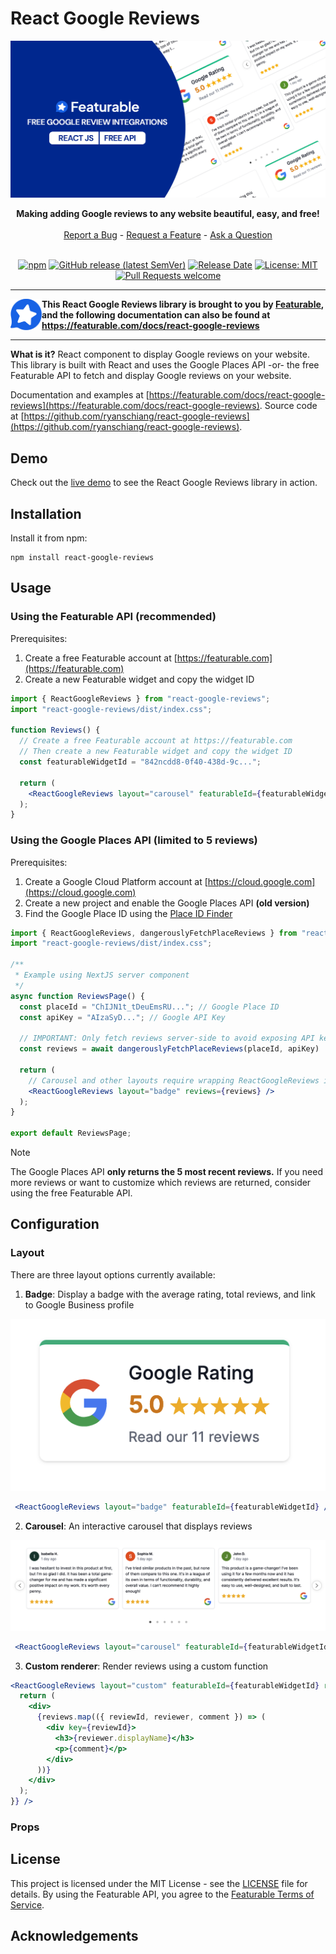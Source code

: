 

# React Google Reviews

![React Google Reviews Integration by Featurable](public/react-google-reviews.jpg)

<div align="center">
  <strong>Making adding Google reviews to any website beautiful, easy, and free!</strong><br />
  <br />
  <a href="https://github.com/ryanschiang/react-google-reviews/issues/new?assignees=&labels=Type%3A+Bug&template=01_bug_report.yml&title=bug%3A+">Report a Bug</a>
  -
  <a href="https://github.com/ryanschiang/react-google-reviews/issues/new?assignees=&labels=Type%3A+Feature&template=02_feature_request.yml&title=feat%3A+">Request a Feature</a>
  -
  <a href="https://github.com/ryanschiang/react-google-reviews/issues/new?assignees=&labels=Type%3A+Question&template=03_support_question.yml&title=support%3A+">Ask a Question</a>
</div>

<div align="center">

<br />

[![npm](https://img.shields.io/npm/v/react-google-reviews?style=flat-square)](https://www.npmjs.com/package/react-google-reviews)
[![GitHub release (latest SemVer)](https://img.shields.io/github/v/release/ryanschiang/react-google-reviews?sort=semver&style=flat-square)](https://github.com/ryanschiang/react-google-reviews/releases)
[![Release Date](https://img.shields.io/github/release-date/ryanschiang/react-google-reviews?style=flat-square)](https://github.com/ryanschiang/ryanschiang/releases/latest)
[![License: MIT](https://img.shields.io/badge/license-%20MIT-blue?style=flat-square&logo=gnu)](https://github.com/ryanschiang/react-google-reviews/blob/main/LICENSE)
[![Pull Requests welcome](https://img.shields.io/badge/PRs-welcome-ff69b4.svg?style=flat-square)](https://github.com/ryanschiang/react-google-reviews/issues?q=is%3Aissue+is%3Aopen+label%3A%22help+wanted%22%2C%22Status%3A+Available%22+sort%3Aupdated-desc+)

</div>

---

<a href="https://github.com/premail">

<img src="public/featurable-icon.svg" alt="Featurable" width="50" height="50" align="left" />

</a><strong>This
React Google Reviews library is brought to you by
<a href="https://featurable.com">Featurable</a>, and the following
documentation can also be found at
<a href="https://featurable.com/docs/react-google-reviews">https://featurable.com/docs/react-google-reviews</a></strong>

---

**What is it?** React component to display Google reviews on your website. This library is built with React and uses the Google Places API -or- the free Featurable API to fetch and display Google reviews on your website.

Documentation and examples at [https://featurable.com/docs/react-google-reviews](https://featurable.com/docs/react-google-reviews). Source code at [https://github.com/ryanschiang/react-google-reviews](https://github.com/ryanschiang/react-google-reviews).

## Demo

Check out the [live demo](https://featurable.com/docs/react-google-reviews) to see the React Google Reviews library in action.

## Installation

Install it from npm:

```
npm install react-google-reviews
```

## Usage

### Using the Featurable API (recommended)

Prerequisites:
1. Create a free Featurable account at [https://featurable.com](https://featurable.com)
2. Create a new Featurable widget and copy the widget ID

```jsx
import { ReactGoogleReviews } from "react-google-reviews";
import "react-google-reviews/dist/index.css";

function Reviews() {
  // Create a free Featurable account at https://featurable.com
  // Then create a new Featurable widget and copy the widget ID
  const featurableWidgetId = "842ncdd8-0f40-438d-9c...";

  return (
    <ReactGoogleReviews layout="carousel" featurableId={featurableWidgetId} />
  );
}
```

### Using the Google Places API (limited to 5 reviews)

Prerequisites:
1. Create a Google Cloud Platform account at [https://cloud.google.com](https://cloud.google.com)
2. Create a new project and enable the Google Places API **(old version)**
3. Find the Google Place ID using the [Place ID Finder](https://developers.google.com/maps/documentation/javascript/examples/places-placeid-finder)

```jsx
import { ReactGoogleReviews, dangerouslyFetchPlaceReviews } from "react-google-reviews";
import "react-google-reviews/dist/index.css";

/**
 * Example using NextJS server component
 */
async function ReviewsPage() {
  const placeId = "ChIJN1t_tDeuEmsRU..."; // Google Place ID
  const apiKey = "AIzaSyD..."; // Google API Key

  // IMPORTANT: Only fetch reviews server-side to avoid exposing API key
  const reviews = await dangerouslyFetchPlaceReviews(placeId, apiKey)

  return (
    // Carousel and other layouts require wrapping ReactGoogleReviews in a client component
    <ReactGoogleReviews layout="badge" reviews={reviews} />
  );
}

export default ReviewsPage;
```

> [!NOTE]
> The Google Places API **only returns the 5 most recent reviews.** If you need more reviews or want to customize which reviews are returned, consider using the free Featurable API.

## Configuration

### Layout

There are three layout options currently available:

1. **Badge**: Display a badge with the average rating, total reviews, and link to Google Business profile

![Badge Layout](public/badge-example.png)

```jsx
 <ReactGoogleReviews layout="badge" featurableId={featurableWidgetId} />
```

2. **Carousel**: An interactive carousel that displays reviews

![Carousel Layout](public/carousel-example.png)

```jsx
 <ReactGoogleReviews layout="carousel" featurableId={featurableWidgetId} />
```

3. **Custom renderer**: Render reviews using a custom function

```jsx
<ReactGoogleReviews layout="custom" featurableId={featurableWidgetId} renderer={(reviews) => {
  return (
    <div>
      {reviews.map(({ reviewId, reviewer, comment }) => (
        <div key={reviewId}>
          <h3>{reviewer.displayName}</h3>
          <p>{comment}</p>
        </div>
      ))}
    </div>
  );
}} />
```

### Props

## License

This project is licensed under the MIT License - see the [LICENSE](LICENSE) file for details. By using the Featurable API, you agree to the [Featurable Terms of Service](https://featurable.com/terms).

## Acknowledgements